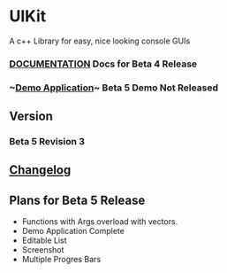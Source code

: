 # UIKit
A c++ Library for easy, nice looking console GUIs

### [DOCUMENTATION](https://epsirho.github.io/UIKit/#/) **Docs for Beta 4 Release**

### ~[Demo Application](https://github.com/EpsiRho/UIKit/releases/tag/b-4.4)~ Beta 5 Demo Not Released

## Version
### Beta 5 Revision 3

## [Changelog]()<br>

## Plans for Beta 5 Release<br>
- Functions with Args overload with vectors.<br>
- Demo Application Complete<br>
- Editable List<br>
- Screenshot<br>
- Multiple Progres Bars<br>

